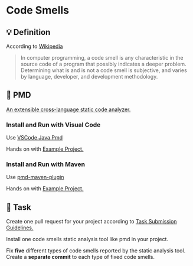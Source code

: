 Code Smells
====

## :bulb: Definition

According to [Wikipedia](https://en.wikipedia.org/wiki/Code_smell)

> In computer programming, a code smell is any characteristic in the source code of a program that possibly indicates a deeper problem. Determining what is and is not a code smell is subjective, and varies by language, developer, and development methodology.

## :hammer: PMD

[An extensible cross-language static code analyzer.](https://pmd.github.io/)

### Install and Run with Visual Code

Use [VSCode Java Pmd](https://marketplace.visualstudio.com/items?itemName=cracrayol.java-pmd)

Hands on with [Example Project.](https://github.com/persapiens-classes/ifrn-software-quality-example/issues/33)

### Install and Run with Maven

Use [pmd-maven-plugin](https://maven.apache.org/plugins/maven-pmd-plugin/usage.html)

Hands on with [Example Project.](https://github.com/persapiens-classes/ifrn-software-quality-example/issues/33)

## :construction_worker: Task

Create one pull request for your project according to [Task Submission Guidelines.](../../assessment.md#task-submission)

Install one code smells static analysis tool like pmd in your project.

Fix **five** different types of code smells reported by the static analysis tool. Create a **separate commit** to each type of fixed code smells.
